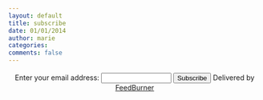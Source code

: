 ```yaml
---
layout: default
title: subscribe
date: 01/01/2014
author: marie
categories:
comments: false
---
```


<form style="padding:3px;text-align:center;" action="http://feedburner.google.com/fb/a/mailverify" method="post" target="popupwindow" onsubmit="window.open('http://feedburner.google.com/fb/a/mailverify?uri=tmxoxo', 'popupwindow', 'scrollbars=yes,width=550,height=520');return true">
Enter your email address:
<input type="text" style="width:140px" name="email"/>
<input type="hidden" value="tmxoxo" name="uri"/>
<input type="hidden" name="loc" value="en_US"/>
<input type="submit" value="Subscribe" />
Delivered by <a href="http://feedburner.google.com" target="_blank">FeedBurner</a>
</form>